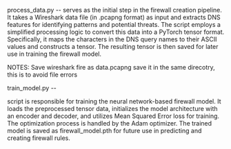 process_data.py -- 
serves as the initial step in the firewall creation pipeline. It takes a Wireshark data file (in .pcapng format) as input and extracts DNS features for identifying patterns and potential threats. 
The script employs a simplified processing logic to convert this data into a PyTorch tensor format. Specifically, it maps the characters in the DNS query names to their ASCII values and constructs a tensor. 
The resulting tensor is then saved for later use in training the firewall model.

NOTES: Save wireshark fire as data.pcapng save it in the same direcotry, this is to avoid file errors 

train_model.py --

script is responsible for training the neural network-based firewall model. It loads the preprocessed tensor data, initializes the model architecture with an encoder and decoder, and utilizes Mean Squared Error loss for training. 
The optimization process is handled by the Adam optimizer. The trained model is saved as firewall_model.pth for future use in predicting and creating firewall rules.
